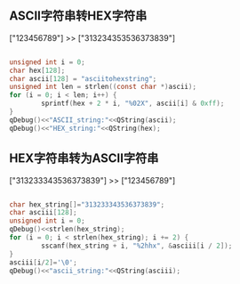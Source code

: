 ## ASCII字符串转HEX字符串   

["123456789"]  >>  ["313234353536373839"]

```c

unsigned int i = 0;
char hex[128];
char ascii[128] = "asciitohexstring";
unsigned int len = strlen((const char *)ascii);
for (i = 0; i < len; i++) {
		sprintf(hex + 2 * i, "%02X", ascii[i] & 0xff);
}
qDebug()<<"ASCII_string:"<<QString(ascii);
qDebug()<<"HEX_string:"<<QString(hex);

```   


## HEX字符串转为ASCII字符串  

["313233343536373839"]  >>  ["123456789"]

```c

char hex_string[]="313233343536373839";
char asciii[128];
unsigned int i = 0;
qDebug()<<strlen(hex_string);
for (i = 0; i < strlen(hex_string); i += 2) {
		sscanf(hex_string + i, "%2hhx", &asciii[i / 2]);
}
asciii[i/2]='\0';
qDebug()<<"ascii_string:"<<QString(asciii);

```
